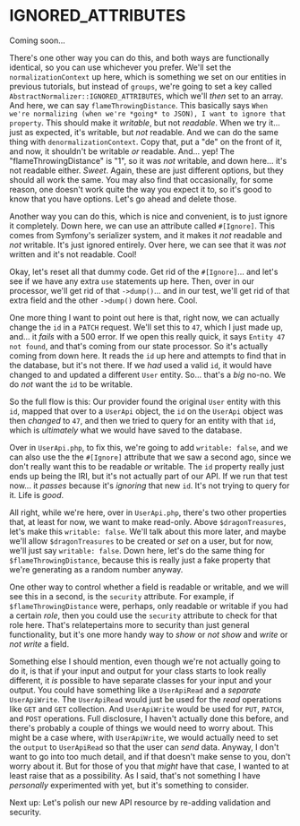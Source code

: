 # IGNORED_ATTRIBUTES

Coming soon...

There's one other way you can do this, and both ways are functionally identical, so
you can use whichever you prefer. We'll set the `normalizationContext` up here, which
is something we set on our entities in previous tutorials, but instead of `groups`,
we're going to set a key called `AbstractNormalizer::IGNORED_ATTRIBUTES`, which we'll
*then* set to an array. And here, we can say `flameThrowingDistance`. This basically
says `When we're normalizing (when we're *going* to JSON), I want to ignore that
property`. This should make it *writable*, but not *readable*. When we try it... just
as expected, it's writable, but *not* readable. And we can do the same thing with
`denormalizationContext`. Copy that, put a "de" on the front of it, and now, it
shouldn't be writable *or* readable. And... yep! The "flameThrowingDistance" is "1",
so it was *not* writable, and down here... it's not readable either. *Sweet*. Again,
these are just different options, but they should all work the same. You may also
find that occasionally, for some reason, one doesn't work quite the way you expect it
to, so it's good to know that you have options. Let's go ahead and delete those.

Another way you can do this, which is nice and convenient, is to just ignore it
completely. Down here, we can use an attribute called `#[Ignore]`. This comes from
Symfony's serializer system, and it makes it *not* readable and *not* writable. It's
just ignored entirely. Over here, we can see that it was *not* written and it's not
readable. Cool!

Okay, let's reset all that dummy code. Get rid of the `#[Ignore]`... and let's see if
we have any extra `use` statements up here. Then, over in our processor, we'll get
rid of that `->dump()`... and in our test, we'll get rid of that extra field and the
other `->dump()` down here. Cool.

One more thing I want to point out here is that, right now, we can actually change
the `id` in a `PATCH` request. We'll set this to `47`, which I just made up, and...
it *fails* with a 500 error. If we open this really quick, it says `Entity 47 not
found`, and that's coming from our state processor. So it's actually coming from down
here. It reads the `id` up here and attempts to find that in the database, but it's
not there. If we *had* used a valid `id`, it would have changed to and updated a
different `User` entity. So... that's a *big* no-no. We do *not* want the `id` to be
writable.

So the full flow is this: Our provider found the original `User` entity with this
`id`, mapped that over to a `UserApi` object, the `id` on the `UserApi` object was
then *changed* to `47`, and then we tried to query for an entity with that `id`,
which is *ultimately* what we would have saved to the database.

Over in `UserApi.php`, to fix this, we're going to add `writable: false`, and we can
also use the the `#[Ignore]` attribute that we saw a second ago, since we don't
really want this to be readable *or* writable. The `id` property really just ends up
being the IRI, but it's not actually part of our API. If we run that test now... it
*passes* because it's *ignoring* that new `id`. It's not trying to query for it. Life
is *good*.

All right, while we're here, over in `UserApi.php`, there's two other properties
that, at least for now, we want to make read-only. Above `$dragonTreasures`, let's
make this `writable: false`. We'll talk about this more later, and maybe we'll allow
`$dragonTreasures` to be created or *set* on a user, but for now, we'll just say
`writable: false`. Down here, let's do the same thing for `$flameThrowingDistance`,
because this is really just a fake property that we're generating as a random number
anyway.

One other way to control whether a field is readable or writable, and we will see
this in a second, is the `security` attribute. For example, if
`$flameThrowingDistance` were, perhaps, only readable or writable if you had a
certain *role*, then you could use the `security` attribute to check for that role
here. That's relatepertains more to security than just general functionality, but
it's one more handy way to *show* or *not show* and *write* or *not write* a field.

Something else I should mention, even though we're not actually going to do it, is
that if your input and output for your class starts to look really different, it *is*
possible to have separate classes for your input and your output. You could have
something like a `UserApiRead` and a *separate* `UserApiWrite`. The `UserApiRead`
would just be used for the *read* operations like `GET` and `GET` collection. And
`UserApiWrite` would be used for `PUT`, `PATCH`, and `POST` operations. Full
disclosure, I haven't actually done this before, and there's probably a couple of
things we would need to worry about. This might be a case where, with `UserApiWrite`,
we would actually need to set the `output` to `UserApiRead` so that the user can
*send* data. Anyway, I don't want to go into too much detail, and if that doesn't
make sense to you, don't worry about it. But for those of you that *might* have that
case, I wanted to at least raise that as a possibility. As I said, that's not
something I have *personally* experimented with yet, but it's something to consider.

Next up: Let's polish our new API resource by re-adding validation and security.
